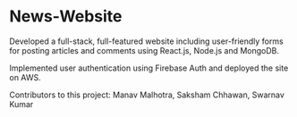 # News-Website
Developed a full-stack, full-featured website including user-friendly forms for posting articles and comments using React.js, Node.js and MongoDB.

Implemented user authentication using Firebase Auth and deployed the site on AWS.

Contributors to this project: Manav Malhotra, Saksham Chhawan, Swarnav Kumar
